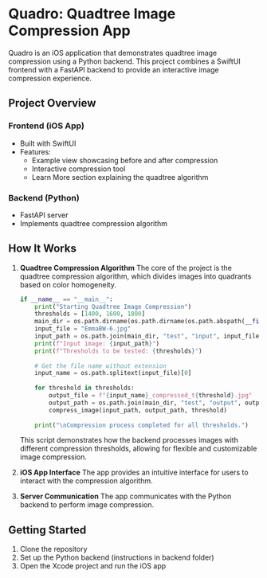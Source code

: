 # Quadro: Quadtree Image Compression App

Quadro is an iOS application that demonstrates quadtree image compression using a Python backend. This project combines a SwiftUI frontend with a FastAPI backend to provide an interactive image compression experience.

## Project Overview

### Frontend (iOS App)
- Built with SwiftUI
- Features:
  - Example view showcasing before and after compression
  - Interactive compression tool
  - Learn More section explaining the quadtree algorithm

### Backend (Python)
- FastAPI server
- Implements quadtree compression algorithm

## How It Works

1. **Quadtree Compression Algorithm**
   The core of the project is the quadtree compression algorithm, which divides images into quadrants based on color homogeneity.

   ```python
   if __name__ == "__main__":
       print("Starting Quadtree Image Compression")
       thresholds = [1400, 1600, 1800]
       main_dir = os.path.dirname(os.path.dirname(os.path.abspath(__file__)))
       input_file = "EmmaBW-6.jpg"
       input_path = os.path.join(main_dir, "test", "input", input_file)
       print(f"Input image: {input_path}")
       print(f"Thresholds to be tested: {thresholds}")
       
       # Get the file name without extension
       input_name = os.path.splitext(input_file)[0]
       
       for threshold in thresholds:
           output_file = f"{input_name}_compressed_t{threshold}.jpg"
           output_path = os.path.join(main_dir, "test", "output", output_file)
           compress_image(input_path, output_path, threshold)
       
       print("\nCompression process completed for all thresholds.")
   ```

   This script demonstrates how the backend processes images with different compression thresholds, allowing for flexible and customizable image compression.



2. **iOS App Interface**
   The app provides an intuitive interface for users to interact with the compression algorithm.

3. **Server Communication**
   The app communicates with the Python backend to perform image compression.

## Getting Started

1. Clone the repository
2. Set up the Python backend (instructions in backend folder)
3. Open the Xcode project and run the iOS app
